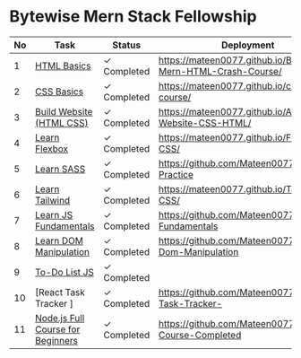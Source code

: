# **Bytewise Mern Stack Fellowship**

| No | Task | Status | Deployment |
|----|------|--------|------------|
| 1 | [HTML Basics](https://youtu.be/UB1O30fR-EE) | &#x2713; Completed | https://mateen0077.github.io/Bytewise-Mern-HTML-Crash-Course/ |
| 2 | [CSS Basics](https://youtu.be/yfoY53QXEnI) | &#x2713; Completed | https://mateen0077.github.io/css-crash-course/ |
| 3 | [Build Website (HTML CSS)](https://www.youtube.com/watch?v=lvYnfMOUOJY) | &#x2713; Completed | https://mateen0077.github.io/Agency-Website-CSS-HTML/ |
| 4 | [Learn Flexbox](https://www.youtube.com/watch?v=3YW65K6LcIA) | &#x2713; Completed | https://mateen0077.github.io/Flex-Box-CSS/ |
| 5 | [Learn SASS](https://www.youtube.com/watch?v=_a5j7KoflTs) | &#x2713; Completed | https://github.com/Mateen0077/Saas-Practice |
| 6 | [Learn Tailwind](https://www.youtube.com/watch?v=dFgzHOX84xQ&t=336s) | &#x2713; Completed | https://mateen0077.github.io/TailWind-CSS/ |
| 7 | [Learn JS Fundamentals](https://youtu.be/XIOLqoPHCJ4) | &#x2713; Completed | https://github.com/Mateen0077/JS-Fundamentals |
| 8 | [Learn DOM Manipulation](https://www.youtube.com/watch?v=5fb2aPlgoys) | &#x2713; Completed | https://github.com/Mateen0077/JS-Dom-Manipulation |
| 9 | [To-Do List JS](https://www.youtube.com/watch?v=y71CdVq5SvI&feature=youtu.be) | &#x2713; Completed |  |
|10| [React Task Tracker ]| &#x2713; Completed | https://github.com/Mateen0077/React-Task-Tracker- |
|11| [Node.js Full Course for Beginners](https://www.youtube.com/watch?v=f2EqECiTBL8) | &#x2713; Completed | https://github.com/Mateen0077/NodeJS-Course-Completed |
